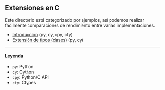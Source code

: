 ## Extensiones en C
Este directorio está categorizado por ejemplos, así podemos realizar fácilmente comparaciones de rendimiento entre varias implementaciones.

- [Introducción](https://github.com/mondeja/fullstack/tree/master/backend/src/022-extensiones_en_c/001-intro) (py, cy, cpy, cty)
- [Extensión de tipos (clases)](https://github.com/mondeja/fullstack/tree/master/backend/src/022-extensiones_en_c/002-extension_por_tipos) (py, cy)

_______________________________

#### Leyenda
- `py`: Python
- `cy`: Cython
- `cpy`: Python/C API
- `cty`: Ctypes
